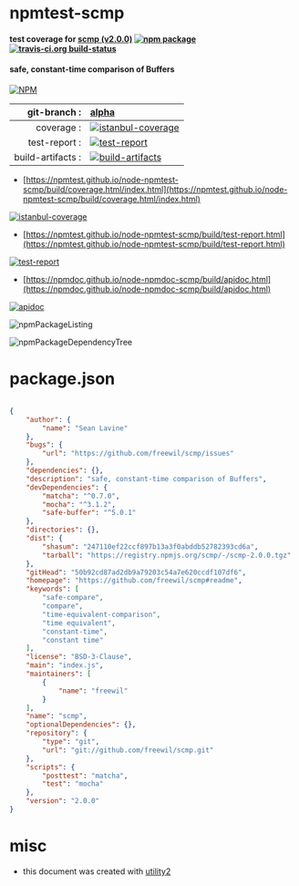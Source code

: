 # npmtest-scmp

#### test coverage for  [scmp (v2.0.0)](https://github.com/freewil/scmp#readme)  [![npm package](https://img.shields.io/npm/v/npmtest-scmp.svg?style=flat-square)](https://www.npmjs.org/package/npmtest-scmp) [![travis-ci.org build-status](https://api.travis-ci.org/npmtest/node-npmtest-scmp.svg)](https://travis-ci.org/npmtest/node-npmtest-scmp)

#### safe, constant-time comparison of Buffers

[![NPM](https://nodei.co/npm/scmp.png?downloads=true&downloadRank=true&stars=true)](https://www.npmjs.com/package/scmp)

| git-branch : | [alpha](https://github.com/npmtest/node-npmtest-scmp/tree/alpha)|
|--:|:--|
| coverage : | [![istanbul-coverage](https://npmtest.github.io/node-npmtest-scmp/build/coverage.badge.svg)](https://npmtest.github.io/node-npmtest-scmp/build/coverage.html/index.html)|
| test-report : | [![test-report](https://npmtest.github.io/node-npmtest-scmp/build/test-report.badge.svg)](https://npmtest.github.io/node-npmtest-scmp/build/test-report.html)|
| build-artifacts : | [![build-artifacts](https://npmtest.github.io/node-npmtest-scmp/glyphicons_144_folder_open.png)](https://github.com/npmtest/node-npmtest-scmp/tree/gh-pages/build)|

- [https://npmtest.github.io/node-npmtest-scmp/build/coverage.html/index.html](https://npmtest.github.io/node-npmtest-scmp/build/coverage.html/index.html)

[![istanbul-coverage](https://npmtest.github.io/node-npmtest-scmp/build/screenCapture.buildCi.browser.%252Ftmp%252Fbuild%252Fcoverage.lib.html.png)](https://npmtest.github.io/node-npmtest-scmp/build/coverage.html/index.html)

- [https://npmtest.github.io/node-npmtest-scmp/build/test-report.html](https://npmtest.github.io/node-npmtest-scmp/build/test-report.html)

[![test-report](https://npmtest.github.io/node-npmtest-scmp/build/screenCapture.buildCi.browser.%252Ftmp%252Fbuild%252Ftest-report.html.png)](https://npmtest.github.io/node-npmtest-scmp/build/test-report.html)

- [https://npmdoc.github.io/node-npmdoc-scmp/build/apidoc.html](https://npmdoc.github.io/node-npmdoc-scmp/build/apidoc.html)

[![apidoc](https://npmdoc.github.io/node-npmdoc-scmp/build/screenCapture.buildCi.browser.%252Ftmp%252Fbuild%252Fapidoc.html.png)](https://npmdoc.github.io/node-npmdoc-scmp/build/apidoc.html)

![npmPackageListing](https://npmtest.github.io/node-npmtest-scmp/build/screenCapture.npmPackageListing.svg)

![npmPackageDependencyTree](https://npmtest.github.io/node-npmtest-scmp/build/screenCapture.npmPackageDependencyTree.svg)



# package.json

```json

{
    "author": {
        "name": "Sean Lavine"
    },
    "bugs": {
        "url": "https://github.com/freewil/scmp/issues"
    },
    "dependencies": {},
    "description": "safe, constant-time comparison of Buffers",
    "devDependencies": {
        "matcha": "^0.7.0",
        "mocha": "^3.1.2",
        "safe-buffer": "^5.0.1"
    },
    "directories": {},
    "dist": {
        "shasum": "247110ef22ccf897b13a3f0abddb52782393cd6a",
        "tarball": "https://registry.npmjs.org/scmp/-/scmp-2.0.0.tgz"
    },
    "gitHead": "50b92cd87ad2db9a79203c54a7e620ccdf107df6",
    "homepage": "https://github.com/freewil/scmp#readme",
    "keywords": [
        "safe-compare",
        "compare",
        "time-equivalent-comparison",
        "time equivalent",
        "constant-time",
        "constant time"
    ],
    "license": "BSD-3-Clause",
    "main": "index.js",
    "maintainers": [
        {
            "name": "freewil"
        }
    ],
    "name": "scmp",
    "optionalDependencies": {},
    "repository": {
        "type": "git",
        "url": "git://github.com/freewil/scmp.git"
    },
    "scripts": {
        "posttest": "matcha",
        "test": "mocha"
    },
    "version": "2.0.0"
}
```



# misc
- this document was created with [utility2](https://github.com/kaizhu256/node-utility2)
